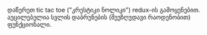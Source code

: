 დაწერეთ tic tac toe ("კრესტიკი ნოლიკი") redux-ის გამოყენებით. აუცილებელია სვლის დაბრუნების (შეუზღუდავი რაოდენობით) ფუნქციონალი.
